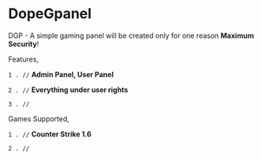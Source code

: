 # DopeGpanel

DGP - A simple gaming panel will be created only for one reason **Maximum Security**!


Features,

`1 . //` **Admin Panel, User Panel**

`2 . //` **Everything under user rights**

`3 . //`

Games Supported,

`1 . //` **Counter Strike 1.6**

`2 . //`

